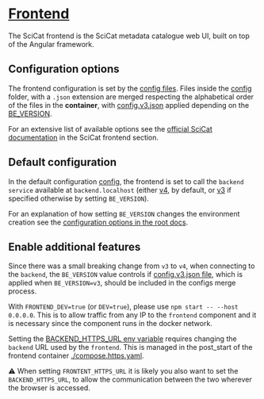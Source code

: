 # [Frontend](https://github.com/SciCatProject/frontend)

The SciCat frontend is the SciCat metadata catalogue web UI, built on top of the Angular framework.

## Configuration options

The frontend configuration is set by the [config files](./config/). Files inside the [config](./config/) folder, with a
`.json` extension are merged respecting the alphabetical order of the files in the **container**, with
[config.v3.json](./config/config.v3.json) applied depending on the
[BE_VERSION](../../README.md#docker-compose-profiles-and-env-variables-configuration-options).

For an extensive list of available options see the
[official SciCat documentation](https://scicatproject.github.io/documentation/Development/v3.x/Configuration.html#scicat-frontend)
in the SciCat frontend section.

## Default configuration

In the default configuration [config](./config/), the frontend is set to call the `backend service` available at
`backend.localhost` (either [v4](../backend/services/v4/), by default, or [v3](../backend/services/v3/) if specified
otherwise by setting `BE_VERSION`).

For an explanation of how setting `BE_VERSION` changes the environment creation see the
[configuration options in the root docs](../../README.md#docker-compose-profiles-and-env-variables-configuration-options).

## Enable additional features

Since there was a small breaking change from `v3` to `v4`, when connecting to the `backend`, the `BE_VERSION` value
controls if [config.v3.json file](./config/config.v3.json), which is applied when `BE_VERSION=v3`, should be included in
the configs merge process.

With `FRONTEND_DEV=true` (or `DEV=true`), please use `npm start -- --host 0.0.0.0`. This is to allow traffic from any IP to the `frontend`
component and it is necessary since the component runs in the docker network.

Setting the [BACKEND_HTTPS_URL env variable](../../.env) requires changing the `backend` URL used by the `frontend`.
This is managed in the post_start of the frontend container [./compose.https.yaml](./compose.https.yaml).

:warning: When setting `FRONTENT_HTTPS_URL` it is likely you also want to set the `BACKEND_HTTPS_URL`, to allow the
communication between the two wherever the browser is accessed.
